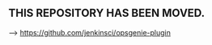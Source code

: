 THIS REPOSITORY HAS BEEN MOVED.
------------------------
--> https://github.com/jenkinsci/opsgenie-plugin


